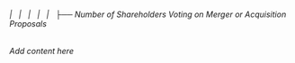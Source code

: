###### |   |   |   |   |   ├── Number of Shareholders Voting on Merger or Acquisition Proposals

*Add content here*